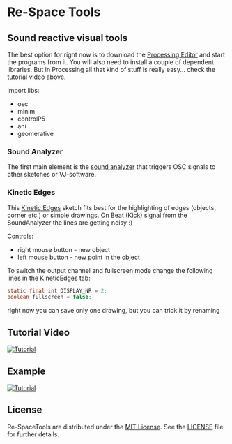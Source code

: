 # Re-Space Tools
## Sound reactive visual tools



The best option for right now is to download the [Processing Editor](https://processing.org/download/) and start the programs from it. You will also need to install a couple of dependent libraries. But in Processing all that kind of stuff is really easy... check the tutorial video above.

import libs:

- osc
- minim
- controlP5
- ani
- geomerative


### Sound Analyzer

The first main element is the [sound analyzer](https://github.com/kokashking/Re-SpaceTools/tree/master/soundAnalyzer) that triggers OSC signals to other sketches or VJ-software.



### Kinetic Edges

This [Kinetic Edges](https://github.com/kokashking/Re-SpaceTools/tree/master/KineticEdges) sketch fits best for the highlighting of edges (objects, corner etc.) or simple drawings. On Beat (Kick) signal from the SoundAnalyzer the lines are getting noisy :)  

Controls:
 
 - right mouse button - new object
 - left mouse button - new point in the object

To switch the output channel and fullscreen mode change the following lines in the KineticEdges tab: 

```java
static final int DISPLAY_NR = 2; 
boolean fullscreen = false;
```


right now you can save only one drawing, but you can trick it by renaming



## Tutorial Video

[![Tutorial](https://img.youtube.com/vi/W8wTx6D30so/0.jpg)](https://www.youtube.com/watch?v=W8wTx6D30so)

## Example

[![Tutorial](https://img.youtube.com/vi/EN5cbokLIaw/0.jpg)](https://www.youtube.com/watch?v=EN5cbokLIaw)

## License

Re-SpaceTools are distributed under the [MIT License](https://en.wikipedia.org/wiki/MIT_License). See the [LICENSE](https://github.com/kokashking/Re-SpaceTools/blob/master/license.md) file for further details.
